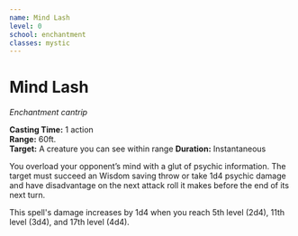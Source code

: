 ```yaml
---
name: Mind Lash
level: 0
school: enchantment
classes: mystic
---
```


# Mind Lash
_Enchantment cantrip_ 

**Casting Time:** 1 action   
**Range:** 60ft.   
**Target:** A creature you can see within range
**Duration:** Instantaneous

You overload your opponent’s mind with a glut of psychic information. The target must succeed an Wisdom saving throw or take 1d4 psychic damage and have disadvantage on the next attack roll it makes before the end of its next turn.

This spell's damage increases by 1d4 when you reach 5th level (2d4), 11th level (3d4), and 17th level (4d4).